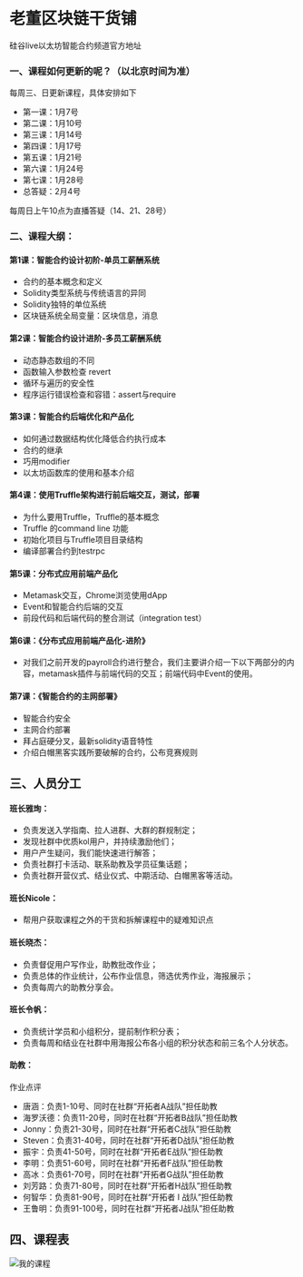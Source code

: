 # 老董区块链干货铺
硅谷live以太坊智能合约频道官方地址

### 一、课程如何更新的呢？（以北京时间为准）

每周三、日更新课程，具体安排如下
- 第一课：1月7号
- 第二课：1月10号
- 第三课：1月14号
- 第四课：1月17号
- 第五课：1月21号
- 第六课：1月24号
- 第七课：1月28号
- 总答疑：2月4号

每周日上午10点为直播答疑（14、21、28号）

### 二、课程大纲：
#### 第1课：智能合约设计初阶-单员工薪酬系统
- 合约的基本概念和定义
- Solidity类型系统与传统语言的异同
- Solidity独特的单位系统
- 区块链系统全局变量：区块信息，消息

#### 第2课：智能合约设计进阶-多员工薪酬系统
- 动态静态数组的不同
- 函数输入参数检查 revert
- 循环与遍历的安全性
- 程序运行错误检查和容错：assert与require

#### 第3课：智能合约后端优化和产品化
- 如何通过数据结构优化降低合约执行成本
- 合约的继承
- 巧用modifier
- 以太坊函数库的使用和基本介绍

#### 第4课：使用Truffle架构进行前后端交互，测试，部署
- 为什么要用Truffle，Truffle的基本概念
- Truffle 的command line 功能
- 初始化项目与Truffle项目目录结构
- 编译部署合约到testrpc

#### 第5课：分布式应用前端产品化
- Metamask交互，Chrome浏览使用dApp
- Event和智能合约后端的交互
- 前段代码和后端代码的整合测试（integration test）


#### 第6课：《分布式应用前端产品化-进阶》
- 对我们之前开发的payroll合约进行整合，我们主要讲介绍一下以下两部分的内容，metamask插件与前端代码的交互；前端代码中Event的使用。

#### 第7课：《智能合约的主网部署》
- 智能合约安全
- 主网合约部署
- 拜占庭硬分叉，最新solidity语音特性
- 介绍白帽黑客实践所要破解的合约，公布竞赛规则

## 三、人员分工
#### 班长雅珣： 
- 负责发送入学指南、拉人进群、大群的群规制定；
- 发现社群中优质kol用户，并持续激励他们；
- 用户产生疑问，我们能快速进行解答；
- 负责社群打卡活动、联系助教及学员征集话题；
- 负责社群开营仪式、结业仪式、中期活动、白帽黑客等活动。

#### 班长Nicole：
- 帮用户获取课程之外的干货和拆解课程中的疑难知识点

#### 班长晓杰：
- 负责督促用户写作业，助教批改作业；
- 负责总体的作业统计，公布作业信息，筛选优秀作业，海报展示；
- 负责每周六的助教分享会。

#### 班长令帆：
- 负责统计学员和小组积分，提前制作积分表；
- 负责每周和结业在社群中用海报公布各小组的积分状态和前三名个人分状态。

#### 助教：
作业点评
- 唐涵：负责1-10号、同时在社群“开拓者A战队”担任助教
- 海罗沃德：负责11-20号，同时在社群“开拓者B战队”担任助教
- Jonny：负责21-30号，同时在社群“开拓者C战队”担任助教
- Steven：负责31-40号，同时在社群“开拓者D战队”担任助教
- 振宇：负责41-50号，同时在社群“开拓者E战队”担任助教
- 李明：负责51-60号，同时在社群“开拓者F战队”担任助教
- 高冰：负责61-70号，同时在社群“开拓者G战队”担任助教
- 刘芳路：负责71-80号，同时在社群“开拓者H战队”担任助教
- 何智华：负责81-90号，同时在社群“开拓者 I 战队”担任助教
- 王鲁明：负责91-100号，同时在社群“开拓者J战队”担任助教

## 四、课程表
![我的课程](https://ws2.sinaimg.cn/large/006tNc79ly1fn97890w5aj30ox085aaf.jpg)

